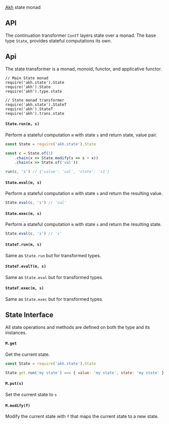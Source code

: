 [Akh](https://github.com/mattbierner/akh) state monad

## API
The continuation transformer `ContT` layers state over a monad. The base type `State`, provides stateful computations its own.


## Api
The state transformer is a monad, monoid, functor, and applicative functor.

```
// Main State monad
require('akh.state').State
require('akh').State
require('akh').type.state

// State monad transformer
require('akh.state').StateT
require('akh').StateT
require('akh').trans.state
```

#### `State.run(m, s)`
Perform a stateful computation `m` with state `s` and return state, value pair.

```js
const State = require('akh.state').State

const c = State.of(1)
    .chain(x => State.modify(s => s + x))
    .chain(x => State.of('val'))

run(c, 's') // {'value': 'val', 'state': 's1'}
```

#### `State.eval(m, s)`
Perform a stateful computation `m` with state `s` and return the resulting value.

```js
State.eval(c, 's') // 'val'
```

#### `State.exec(m, s)`
Perform a stateful computation `m` with state `s` and return the resulting state.

```js
State.eval(c, 's') // 's'
```

#### `StateT.run(m, s)`
Same as `State.run` but for transformed types.

#### `StateT.evalT(m, s)`
Same as `State.eval` but for transformed types.

#### `StateT.exec(m, s)`
Same as `State.exec` but for transformed types.


## State Interface
All state operations and methods are defined on both the type and its instances.

#### `M.get`
Get the current state.


```js
const State = require('akh.state').State

State.get.run('my state') === { value: 'my state', state: 'my state' }
```

#### `M.put(s)`
Set the current state to `s`

#### `M.modify(f)`
Modify the current state with `f` that maps the current state to a new state.

